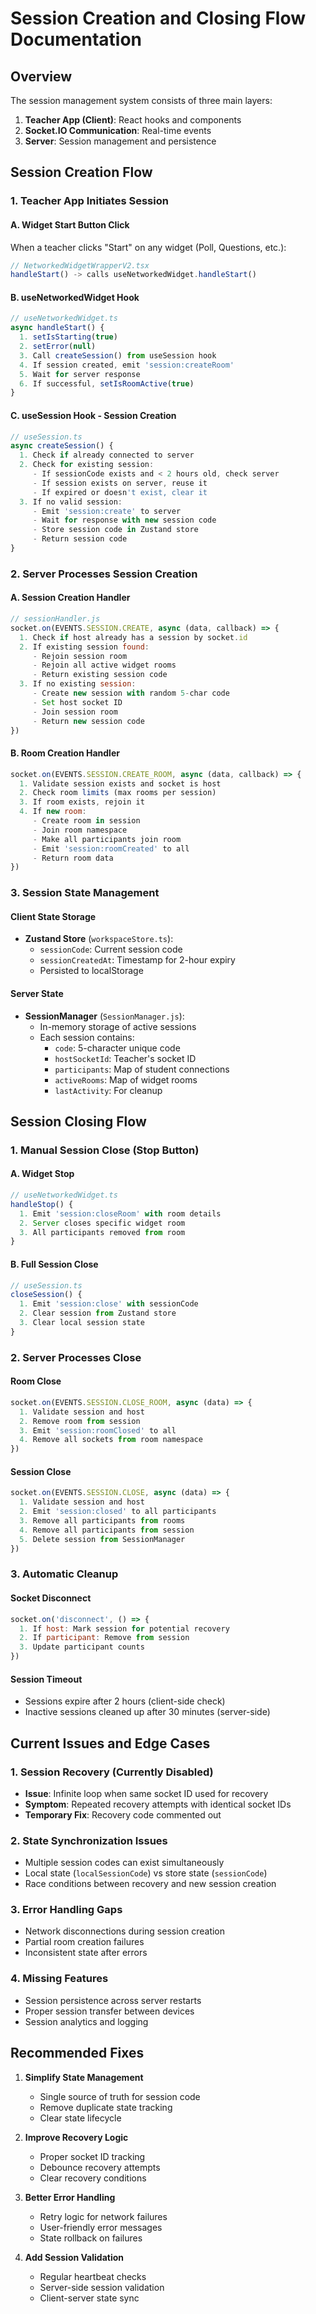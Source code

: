 # Session Creation and Closing Flow Documentation

## Overview
The session management system consists of three main layers:
1. **Teacher App (Client)**: React hooks and components
2. **Socket.IO Communication**: Real-time events
3. **Server**: Session management and persistence

## Session Creation Flow

### 1. Teacher App Initiates Session

#### A. Widget Start Button Click
When a teacher clicks "Start" on any widget (Poll, Questions, etc.):

```typescript
// NetworkedWidgetWrapperV2.tsx
handleStart() -> calls useNetworkedWidget.handleStart()
```

#### B. useNetworkedWidget Hook
```typescript
// useNetworkedWidget.ts
async handleStart() {
  1. setIsStarting(true)
  2. setError(null)
  3. Call createSession() from useSession hook
  4. If session created, emit 'session:createRoom'
  5. Wait for server response
  6. If successful, setIsRoomActive(true)
}
```

#### C. useSession Hook - Session Creation
```typescript
// useSession.ts
async createSession() {
  1. Check if already connected to server
  2. Check for existing session:
     - If sessionCode exists and < 2 hours old, check server
     - If session exists on server, reuse it
     - If expired or doesn't exist, clear it
  3. If no valid session:
     - Emit 'session:create' to server
     - Wait for response with new session code
     - Store session code in Zustand store
     - Return session code
}
```

### 2. Server Processes Session Creation

#### A. Session Creation Handler
```javascript
// sessionHandler.js
socket.on(EVENTS.SESSION.CREATE, async (data, callback) => {
  1. Check if host already has a session by socket.id
  2. If existing session found:
     - Rejoin session room
     - Rejoin all active widget rooms
     - Return existing session code
  3. If no existing session:
     - Create new session with random 5-char code
     - Set host socket ID
     - Join session room
     - Return new session code
})
```

#### B. Room Creation Handler
```javascript
socket.on(EVENTS.SESSION.CREATE_ROOM, async (data, callback) => {
  1. Validate session exists and socket is host
  2. Check room limits (max rooms per session)
  3. If room exists, rejoin it
  4. If new room:
     - Create room in session
     - Join room namespace
     - Make all participants join room
     - Emit 'session:roomCreated' to all
     - Return room data
})
```

### 3. Session State Management

#### Client State Storage
- **Zustand Store** (`workspaceStore.ts`):
  - `sessionCode`: Current session code
  - `sessionCreatedAt`: Timestamp for 2-hour expiry
  - Persisted to localStorage

#### Server State
- **SessionManager** (`SessionManager.js`):
  - In-memory storage of active sessions
  - Each session contains:
    - `code`: 5-character unique code
    - `hostSocketId`: Teacher's socket ID
    - `participants`: Map of student connections
    - `activeRooms`: Map of widget rooms
    - `lastActivity`: For cleanup

## Session Closing Flow

### 1. Manual Session Close (Stop Button)

#### A. Widget Stop
```typescript
// useNetworkedWidget.ts
handleStop() {
  1. Emit 'session:closeRoom' with room details
  2. Server closes specific widget room
  3. All participants removed from room
}
```

#### B. Full Session Close
```typescript
// useSession.ts
closeSession() {
  1. Emit 'session:close' with sessionCode
  2. Clear session from Zustand store
  3. Clear local session state
}
```

### 2. Server Processes Close

#### Room Close
```javascript
socket.on(EVENTS.SESSION.CLOSE_ROOM, async (data) => {
  1. Validate session and host
  2. Remove room from session
  3. Emit 'session:roomClosed' to all
  4. Remove all sockets from room namespace
})
```

#### Session Close
```javascript
socket.on(EVENTS.SESSION.CLOSE, async (data) => {
  1. Validate session and host
  2. Emit 'session:closed' to all participants
  3. Remove all participants from rooms
  4. Remove all participants from session
  5. Delete session from SessionManager
})
```

### 3. Automatic Cleanup

#### Socket Disconnect
```javascript
socket.on('disconnect', () => {
  1. If host: Mark session for potential recovery
  2. If participant: Remove from session
  3. Update participant counts
})
```

#### Session Timeout
- Sessions expire after 2 hours (client-side check)
- Inactive sessions cleaned up after 30 minutes (server-side)

## Current Issues and Edge Cases

### 1. Session Recovery (Currently Disabled)
- **Issue**: Infinite loop when same socket ID used for recovery
- **Symptom**: Repeated recovery attempts with identical socket IDs
- **Temporary Fix**: Recovery code commented out

### 2. State Synchronization Issues
- Multiple session codes can exist simultaneously
- Local state (`localSessionCode`) vs store state (`sessionCode`)
- Race conditions between recovery and new session creation

### 3. Error Handling Gaps
- Network disconnections during session creation
- Partial room creation failures
- Inconsistent state after errors

### 4. Missing Features
- Session persistence across server restarts
- Proper session transfer between devices
- Session analytics and logging

## Recommended Fixes

1. **Simplify State Management**
   - Single source of truth for session code
   - Remove duplicate state tracking
   - Clear state lifecycle

2. **Improve Recovery Logic**
   - Proper socket ID tracking
   - Debounce recovery attempts
   - Clear recovery conditions

3. **Better Error Handling**
   - Retry logic for network failures
   - User-friendly error messages
   - State rollback on failures

4. **Add Session Validation**
   - Regular heartbeat checks
   - Server-side session validation
   - Client-server state sync